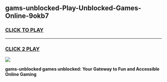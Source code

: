 
## gams-unblocked-Play-Unblocked-Games-Online-9okb7
<h3>
<a href="https://premium76.site?title=gams-unblocked&ref=25A">CLICK TO PLAY</a></h3>
<hr>

<h3>
<a href="https://premium76.site?title=gams-unblocked&ref=25A">CLICK 2 PLAY</a>
  
</h3>

<a href="https://premium76.site?title=gams-unblocked&ref=25A"><img src="https://clearcache.store/games.png"></a>


**gams-unblocked games unblocked: Your Gateway to Fun and Accessible Online Gaming**
